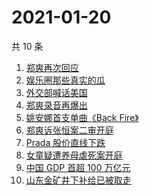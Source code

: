 # 2021-01-20

共 10 条

<!-- BEGIN -->
<!-- 最后更新时间 Wed Jan 20 2021 01:10:20 GMT+0800 (CST) -->
1. [郑爽再次回应](https://www.zhihu.com/search?q=郑爽回应)
1. [娱乐圈那些真实的瓜](https://www.zhihu.com/search?q=娱乐圈有什么真实的瓜)
1. [外交部喊话美国](https://www.zhihu.com/search?q=德特里克堡)
1. [郑爽录音再爆出](https://www.zhihu.com/search?q=郑爽录音)
1. [姚安娜首支单曲《Back Fire》](https://www.zhihu.com/search?q=姚安娜)
1. [郑爽诉张恒案二审开庭](https://www.zhihu.com/search?q=郑爽起诉)
1. [Prada 股价直线下跌](https://www.zhihu.com/search?q=prada股价)
1. [女童疑遭养母虐死案开庭](https://www.zhihu.com/search?q=郑仁)
1. [中国 GDP 首超 100 万亿元](https://www.zhihu.com/search?q=中国gdp)
1. [山东金矿井下补给已被取走](https://www.zhihu.com/search?q=金矿事故)
<!-- END -->
